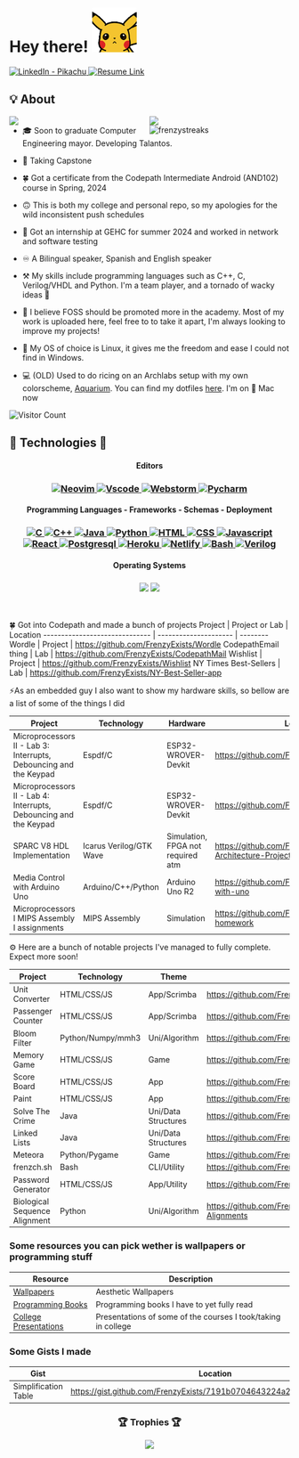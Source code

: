 
# Hey there! <img src="https://raw.githubusercontent.com/FrenzyExists/FrenzyExists/master/pikahello.gif" width="80px">

<a target="_blank" href="https://www.linkedin.com/in/angel-luis-garcia/" target="_blank">
   <img alt="LinkedIn - Pikachu" src="https://img.shields.io/badge/LinkedIn-0077B5.svg?&style=for-the-badge&logo=linkedin&logoColor=white" />
</a>
<a target="_blank" href="https://www.linkedin.com/in/pikachu-%E2%9A%A1/overlay/1635486540638/single-media-viewer?type=DOCUMENT&profileId=ACoAADiUnqoB1g2S1FtRImZZc1P7vKeePkFoXcA&lipi=urn%3Ali%3Apage%3Ad_flagship3_profile_view_base%3BvI3EmVJlTLWliG7dEPZNKg%3D%3D" target="_blank">
   <img alt="Resume Link" src="https://img.shields.io/badge/Resume-7394a0?logo=academia&style=for-the-badge" />
</a>


<!-- ![](https://komarev.com/ghpvc/?username=frenzyexists&style=flat-square) -->


## 💡 About
<a href="https://github.com/FrenzyExists">
  <img align="right" width="50%" src="https://github-readme-stats.vercel.app/api?username=FrenzyExists&show_icons=true&title_color=E6DFB8&text_color=cddbf9&icon_color=caf6bb&bg_color=20202A">
  <img align="right" width="50%" src="https://github-readme-streak-stats.herokuapp.com/?user=FrenzyExists&currStreakLabel=E6DFB8&sideLabels=cddbf9&currStreakNum=caf6bb&sideNums=E6DFB8&dates=E6DFB8&ring=cddbf9&fire=cddbf9&stroke=caf6bb&background=20202A">
  <img align="right" width="50%" src="https://github-readme-stats.vercel.app/api/top-langs/?username=frenzyexists&layout=compact&title_color=E6DFB8&text_color=cddbf9&icon_color=caf6bb&bg_color=20202A" alt="frenzystreaks" />
</a>

<!-- - 📓 Your average college CE student. Working @ HPE -->

- 🎓 Soon to graduate Computer Engineering mayor. Developing Talantos.

- 🗿 Taking Capstone

- 🍀 Got a certificate from the Codepath Intermediate Android (AND102) course in Spring, 2024

- 🙃 This is both my college and personal repo, so my apologies for the wild inconsistent push schedules

- 👏 Got an internship at GEHC for summer 2024 and worked in network and software testing 

- ♾ A Bilingual speaker, Spanish and English speaker

- ⚒ My skills include programming languages such as C++, C, Verilog/VHDL and Python. I'm a team player, and a tornado of wacky ideas 🥴

- 👯 I believe FOSS should be promoted more in the academy. Most of my work is uploaded here, feel free to to take it apart, I'm always looking to improve my projects!

- 👾 My OS of choice is Linux, it gives me the freedom and ease I could not find in Windows.

- 💻 (OLD) Used to do ricing on an Archlabs setup with my own colorscheme, [Aquarium](https://github.com/FrenzyExists/aquarium-vim). You can find my dotfiles [here](https://github.com/FrenzyExists/dotfiles). I'm on 🍎 Mac now

![Visitor Count](https://profile-counter.glitch.me/frenzyexists/count.svg)

## 💙 Technologies 💙

<h4 align="center">Editors</h4>

<h3 align="center">
   <a target="_blank" href="https://www.linkedin.com/in/pikachu-%E2%9A%A1-74aaa6225" target="_blank">
      <img alt="Neovim" src="https://img.shields.io/badge/Neovim-6a7cb5.svg?&style=for-the-badge&logo=neovim&logoColor=white" />
   </a>
   <a target="_blank" href="https://www.linkedin.com/in/pikachu-%E2%9A%A1-74aaa6225" target="_blank">
      <img alt="Vscode" src="https://img.shields.io/badge/Vscode-4182e2.svg?&style=for-the-badge&logo=visual-studio-code&logoColor=white" />
   </a>
   <a target="_blank" href="https://www.linkedin.com/in/pikachu-%E2%9A%A1-74aaa6225" target="_blank">
      <img alt="Webstorm" src="https://img.shields.io/badge/Webstorm-e2ba41.svg?&style=for-the-badge&logo=webstorm&logoColor=black" />
   </a>
   <a target="_blank" href="https://www.linkedin.com/in/pikachu-%E2%9A%A1-74aaa6225" target="_blank">
      <img alt="Pycharm" src="https://img.shields.io/badge/Pycharm-60a57e.svg?&style=for-the-badge&logo=pycharm&logoColor=white" />
   </a>
</h3>

<h4 align="center">Programming Languages - Frameworks - Schemas - Deployment</h4>
<!-- d1ac68 -->
<h3 align="center">
   <a target="_blank" href="https://www.linkedin.com/in/pikachu-%E2%9A%A1-74aaa6225" target="_blank">
      <img alt="C" src="https://img.shields.io/badge/C-323968.svg?&style=for-the-badge&logo=c&logoColor=white" />
   </a>
   <a target="_blank" href="https://www.linkedin.com/in/pikachu-%E2%9A%A1-74aaa6225" target="_blank">
      <img alt="C++" src="https://img.shields.io/badge/C++-323968.svg?&style=for-the-badge&logo=cpp&logoColor=white" />
   </a>
   <a target="_blank" href="https://www.linkedin.com/in/pikachu-%E2%9A%A1-74aaa6225" target="_blank">
      <img alt="Java" src="https://img.shields.io/badge/Java-d18968.svg?&style=for-the-badge&logo=openjdk&logoColor=white" />
   </a>
   <a target="_blank" href="https://www.linkedin.com/in/pikachu-%E2%9A%A1-74aaa6225" target="_blank">
      <img alt="Python" src="https://img.shields.io/badge/Python-32376b.svg?&style=for-the-badge&logo=python&logoColor=white" />
   </a>
   <a target="_blank" href="https://www.linkedin.com/in/pikachu-%E2%9A%A1-74aaa6225" target="_blank">
      <img alt="HTML" src="https://img.shields.io/badge/HTML-d1ac68.svg?&style=for-the-badge&logo=html5&logoColor=white" />
   </a>
   <a target="_blank" href="https://www.linkedin.com/in/pikachu-%E2%9A%A1-74aaa6225" target="_blank">
      <img alt="CSS" src="https://img.shields.io/badge/CSS-40326b.svg?&style=for-the-badge&logo=css3&logoColor=white" />
   </a>
   <a target="_blank" href="https://www.linkedin.com/in/pikachu-%E2%9A%A1-74aaa6225" target="_blank">
      <img alt="Javascript" src="https://img.shields.io/badge/Javascript-e2e246.svg?&style=for-the-badge&logo=javascript&logoColor=black" />
   </a>
   <a target="_blank" href="https://www.linkedin.com/in/pikachu-%E2%9A%A1-74aaa6225" target="_blank">
      <img alt="React" src="https://img.shields.io/badge/React-134d66.svg?&style=for-the-badge&logo=react&logoColor=white" />
   </a>
   <a target="_blank" href="https://www.linkedin.com/in/pikachu-%E2%9A%A1-74aaa6225" target="_blank">
      <img alt="Postgresql" src="https://img.shields.io/badge/Postgresql-23aeea.svg?&style=for-the-badge&logo=postgresql&logoColor=white" />
   </a>
   <a target="_blank" href="https://www.linkedin.com/in/pikachu-%E2%9A%A1-74aaa6225" target="_blank">
      <img alt="Heroku" src="https://img.shields.io/badge/Heroku-a65ffc.svg?&style=for-the-badge&logo=heroku&logoColor=white" />
   </a>
   <a target="_blank" href="https://www.linkedin.com/in/pikachu-%E2%9A%A1-74aaa6225" target="_blank">
      <img alt="Netlify" src="https://img.shields.io/badge/Netlify-1e1e1c.svg?&style=for-the-badge&logo=netlify&logoColor=419986" />
   </a>
   <a target="_blank" href="https://www.linkedin.com/in/pikachu-%E2%9A%A1-74aaa6225" target="_blank">
      <img alt="Bash" src="https://img.shields.io/badge/Bash-353535.svg?&style=for-the-badge&logo=gnu-bash&logoColor=green" />
   </a>
   <a target="_blank" href="https://www.linkedin.com/in/pikachu-%E2%9A%A1-23013243" target="_blank">
      <img alt="Verilog" src="https://img.shields.io/badge/SystemVerilog-013243.svg?&style=for-the-badge" />
   </a>
</h3>

<h4 align="center">Operating Systems</h4>

<h3 align="center">
<img src="https://img.shields.io/badge/arch_linux%20-%231793D1.svg?style=for-the-badge&logo=arch-linux&logoColor=FFFFFF">
<img src="https://img.shields.io/badge/windows%20-%230078D6.svg?style=for-the-badge&logo=windows&logoColor=FFFFFF">
</h3>

</br>

🍀 Got into Codepath and made a bunch of projects
Project                        | Project or Lab        | Location
------------------------------ | --------------------- | --------
Wordle                         | Project               | https://github.com/FrenzyExists/Wordle
CodepathEmail thing            | Lab                   | https://github.com/FrenzyExists/CodepathMail
Wishlist                       | Project               | https://github.com/FrenzyExists/Wishlist
NY Times Best-Sellers          | Lab                   | https://github.com/FrenzyExists/NY-Best-Seller-app

⚡As an embedded guy I also want to show my hardware skills, so bellow are a list of some of the things I did

Project                                                           | Technology                | Hardware                          | Location
-----------                                                       | --------                  | --------                          | --------
Microprocessors II - Lab 3: Interrupts, Debouncing and the Keypad | Espdf/C                   | ESP32-WROVER-Devkit               | https://github.com/FrenzyExists/Lab3Espressif
Microprocessors II - Lab 4: Interrupts, Debouncing and the Keypad | Espdf/C                   | ESP32-WROVER-Devkit               | https://github.com/FrenzyExists/Lab4Espressif
SPARC V8 HDL Implementation                                       | Icarus Verilog/GTK Wave   | Simulation, FPGA not required atm | https://github.com/FrenzyExists/Computer-Architecture-Project-SPARC
Media Control with Arduino Uno                                    | Arduino/C++/Python        | Arduino Uno R2                    | https://github.com/FrenzyExists/media-stuff-with-uno
Microprocessors I MIPS Assembly I assignments                     | MIPS Assembly             | Simulation                        | https://github.com/FrenzyExists/assembly-homework  

⚙️ Here are a bunch of notable projects I've managed to fully complete. Expect more soon!

Project                        |Technology        |Theme                | Location
-----------                    | --------         | --------            | --------
Unit Converter                 |HTML/CSS/JS       | App/Scrimba         | https://github.com/FrenzyExists/unit-converter
Passenger Counter              |HTML/CSS/JS       | App/Scrimba         | https://github.com/FrenzyExists/passenger-counter
Bloom Filter                   |Python/Numpy/mmh3 | Uni/Algorithm       | https://github.com/FrenzyExists/bloom-filter-college-project
Memory Game                    |HTML/CSS/JS       | Game                | https://github.com/FrenzyExists/CodePathSITE-Prework
Score Board                    |HTML/CSS/JS       | App                 | https://github.com/FrenzyExists/OneDayBootCagmpScoreboard
Paint                          |HTML/CSS/JS       | App                 | https://github.com/FrenzyExists/Simple_Paint_JS
Solve The Crime                |Java              | Uni/Data Structures | https://github.com/FrenzyExists/Solve-The-Crime
Linked Lists                   |Java              | Uni/Data Structures | https://github.com/FrenzyExists/Linked-Lists-Everywhere
Meteora                        |Python/Pygame     | Game                | https://github.com/FrenzyExists/Meteora-python
frenzch.sh                     |Bash              | CLI/Utility         | https://github.com/FrenzyExists/frenzch.sh
Password Generator             |HTML/CSS/JS       | App/Utility         | https://github.com/FrenzyExists/password-generator
Biological Sequence Alignment  | Python           | Uni/Algorithm       | https://github.com/FrenzyExists/Biological-Sequence-Alignments

### Some resources you can pick wether is wallpapers or programming stuff
Resource                                                                   | Description
-----------                                                                | --------
[Wallpapers](https://github.com/FrenzyExists/wallpapers)                   | Aesthetic Wallpapers
[Programming Books](https://github.com/FrenzyExists/programming-books)     | Programming books I have to yet fully read
[College Presentations](https://github.com/FrenzyExists/college-resources) | Presentations of some of the courses I took/taking in college

### Some Gists I made

Gist                 | Location
-------------------- | -----------------
Simplification Table | https://gist.github.com/FrenzyExists/7191b0704643224a2f884fe725dc691e


<h3 align="center">🏆 Trophies 🏆</h3>
<p align="center"><img src="https://github-profile-trophy.vercel.app/?username=frenzyexists&title=Stars,Followers,Commit,PR,Repo,MultiLanguage&theme=nord&no-frame=true&margin-w=20"></p>

</br>

<!-- ![HelloMyHumanNeedsAJobAndINeedTheHouseToMyselfAgainLookingForAJobGIF](https://github.com/FrenzyExists/FrenzyExists/assets/47986470/824f0244-fabf-47c8-8d2b-a114ffa18e53) -->


<!-- ![image](https://user-images.githubusercontent.com/47986470/139616587-2e254d34-0fd1-4abe-b80c-67d92e3a7014.png) -->
